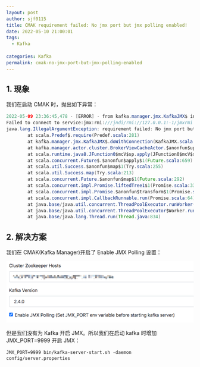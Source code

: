 ```yaml
---
layout: post
author: sjf0115
title: CMAK requirement failed: No jmx port but jmx polling enabled!
date: 2022-05-10 21:00:01
tags:
  - Kafka

categories: Kafka
permalink: cmak-no-jmx-port-but-jmx-polling-enabled
---
```


## 1. 现象

我们在启动 CMAK 时，抛出如下异常：
```java
2022-05-09 23:36:45,478 - [ERROR] - from kafka.manager.jmx.KafkaJMX$ in pool-13-thread-2
Failed to connect to service:jmx:rmi:///jndi/rmi://127.0.0.1:-1/jmxrmi
java.lang.IllegalArgumentException: requirement failed: No jmx port but jmx polling enabled!
        at scala.Predef$.require(Predef.scala:281)
        at kafka.manager.jmx.KafkaJMX$.doWithConnection(KafkaJMX.scala:39)
        at kafka.manager.actor.cluster.BrokerViewCacheActor.$anonfun$updateTopicMetrics$5(BrokerViewCacheActor.scala:327)
        at scala.runtime.java8.JFunction0$mcV$sp.apply(JFunction0$mcV$sp.java:23)
        at scala.concurrent.Future$.$anonfun$apply$1(Future.scala:659)
        at scala.util.Success.$anonfun$map$1(Try.scala:255)
        at scala.util.Success.map(Try.scala:213)
        at scala.concurrent.Future.$anonfun$map$1(Future.scala:292)
        at scala.concurrent.impl.Promise.liftedTree1$1(Promise.scala:33)
        at scala.concurrent.impl.Promise.$anonfun$transform$1(Promise.scala:33)
        at scala.concurrent.impl.CallbackRunnable.run(Promise.scala:64)
        at java.base/java.util.concurrent.ThreadPoolExecutor.runWorker(ThreadPoolExecutor.java:1128)
        at java.base/java.util.concurrent.ThreadPoolExecutor$Worker.run(ThreadPoolExecutor.java:628)
        at java.base/java.lang.Thread.run(Thread.java:834)
```

## 2. 解决方案

我们在 CMAK(Kafka Manager)开启了 Enable JMX Polling 设置：

![](https://github.com/sjf0115/ImageBucket/blob/main/Kafka/cmak-no-jmx-port-but-jmx-polling-enabled-1.png?raw=true)

但是我们没有为 Kafka 开启 JMX。所以我们在启动 kafka 时增加 JMX_PORT=9999 开启 JMX：
```
JMX_PORT=9999 bin/kafka-server-start.sh -daemon config/server.properties
```
